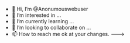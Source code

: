 - 👋 Hi, I’m @Anonumouswebuser
- 👀 I’m interested in ...
- 🌱 I’m currently learning ...
- 💞️ I’m looking to collaborate on ...
- 📫 How to reach me ok at your changes.
--->
